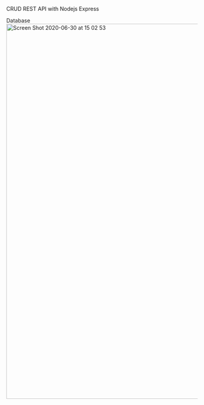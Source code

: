 CRUD REST API with Nodejs Express

Database
<img width="987" alt="Screen Shot 2020-06-30 at 15 02 53" src="https://user-images.githubusercontent.com/15141175/86100036-7f56ed80-bae2-11ea-8b1c-6dfb07737c9d.png">
